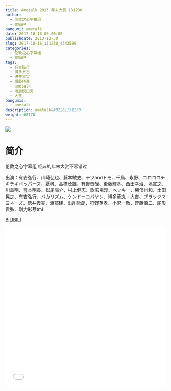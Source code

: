 ```yaml
---
title: Ametalk 2013 年末大赏 131230
author: 
  - 伦敦之心字幕组
  - 莱姆籽
bangumi: ametalk
date: 2017-10-16 00:00:00
publishdate: 2013-12-30
slug: 2017-10-16_131230_4343589
categories: 
  - 伦敦之心字幕组
  - 莱姆籽
tags: 
  - 有吉弘行
  - 博多大吉
  - 德井义实
  - 后藤辉基
  - ametalk
  - 雨后脱口秀
  - 大賞
bangumis: 
  - ametalk
description: ametalk&#8226;131230
weight: 68770
---
```


![](https://i.imgur.com/z8It3uh.jpg)

# 简介  
伦敦之心字幕组 经典的年末大赏不容错过


出演：有吉弘行、山崎弘也、藤本敏史、テツandトモ、千鳥、永野、コロコロチキチキペッパーズ、夏帆、高橋茂雄、有野晋哉、後藤輝基、西田幸治、塙宣之、川島明、豊本明長、松尾陽介、村上健志、歌広場淳、ベッキー、勝俣州和、土田晃之、有吉弘行、バカリズム、ケンドーコバヤシ、博多華丸・大吉、ブラックマヨネーズ、徳井義実、渡部建、出川哲朗、狩野英孝、小沢一敬、斉藤慎二、尾形貴弘、剛力彩芽tml

  [BILIBILI](https://www.bilibili.com/video/av4343589/)


<div class="vcontainer">  <iframe class='video' src="//www.bilibili.com/blackboard/player.html?cid=7029365&aid=4343589" width="100%" height="500" frameborder="0" allowfullscreen="allowfullscreen"></iframe></div>
